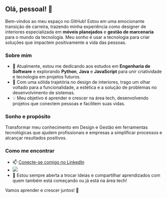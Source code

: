 ## Olá, pessoal! 👋

Bem-vindos ao meu espaço no GitHub! Estou em uma emocionante transição de carreira, trazendo minha experiência como designer de interiores especializada em **móveis planejados** e **gestão de marcenaria** para o mundo da tecnologia. Meu sonho é usar a tecnologia para criar soluções que impactem positivamente a vida das pessoas.

### Sobre mim
- 🌱 Atualmente, estou me dedicando aos estudos em **Engenharia de Software** e explorando **Python**, **Java** e **JavaScript** para unir criatividade e tecnologia em projetos futuros.
- 🎨 Com uma sólida trajetória no design de interiores, trago um olhar voltado para a funcionalidade, a estética e a solução de problemas no desenvolvimento de sistemas.
- 💡 Meu objetivo é aprender e crescer na área tech, desenvolvendo projetos que conectem pessoas e facilitem suas vidas.

### Sonho e propósito
Transformar meu conhecimento em Design e Gestão em ferramentas tecnológicas que ajudem profissionais e empresas a simplificar processos e alcançar resultados positivos. 

### Como me encontrar
- 📫 [Conecte-se comigo no LinkedIn](https://www.linkedin.com/in/ariane-prado/)
- <a href="https://instagram.com/arianeprado_" target="_blank"><img loading="lazy" src="https://img.shields.io/badge/-Instagram-%23E4405F?style=for-the-badge&logo=instagram&logoColor=white" target="_blank"></a>
- 🌟 Estou sempre aberta a trocar ideias e compartilhar aprendizados com quem também está começando ou já está na área tech!

Vamos aprender e crescer juntos! 🚀
